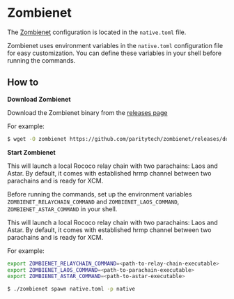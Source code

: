 # Zombienet

The [Zombienet](https://github.com/paritytech/zombienet) configuration is located in the `native.toml` file.

Zombienet uses environment variables in the `native.toml` configuration file for easy customization. You can define these variables in your shell before running the commands. 

## How to

**Download Zombienet**

Download the Zombienet binary from the [releases page](https://github.com/paritytech/zombienet/releases)

For example:

```sh
$ wget -O zombienet https://github.com/paritytech/zombienet/releases/download/v1.3.55/zombienet-linux-x64 && chmod +x zombienet
```

**Start Zombienet**

This will launch a local Rococo relay chain with two parachains: Laos and Astar. By default, it comes with established hrmp channel between two parachains and is ready for XCM.

Before running the commands, set up the environment variables `ZOMBIENET_RELAYCHAIN_COMMAND` and `ZOMBIENET_LAOS_COMMAND`, `ZOMBIENET_ASTAR_COMMAND` in your shell. 

This will launch a local Rococo relay chain with two parachains: Laos and Astar. By default, it comes with established hrmp channel between two parachains and is ready for XCM.

For example:

```sh
export ZOMBIENET_RELAYCHAIN_COMMAND=<path-to-relay-chain-executable>
export ZOMBIENET_LAOS_COMMAND=<path-to-parachain-executable>
export ZOMBIENET_ASTAR_COMMAND=<path-to-astar-executable>
```

```sh
$ ./zombienet spawn native.toml -p native
```
